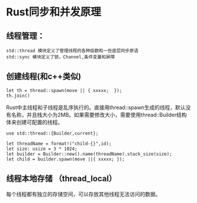 # Rust同步和并发原理

## 线程管理：
    std::thread 模块定义了管理线程的各种函数和一些底层同步原语
    std::sync 模块定义了锁，Channel,条件变量和屏障

## 创建线程(和c++类似)
```
let th = thread::spawn(move || { xxxxx;  });
th.join()
```
Rust中主线程和子线程是乱序执行的。直接用thread::spawn生成的线程，默认没有名称，并且栈大小为2MB。如果需要修改大小，需要使用thread::Builder结构体来创建可配置的线程。

```
use std::thread::{Builder,current};

let threadName = format!("child-{}",id);
let size: usize = 3 * 1024;
let builder = Builder::new().name(threadName).stack_size(size);
let child = builder.spawn(move ||{ xxxxx; });

```

## 线程本地存储 （thread_local）
每个线程都有独立的存储空间，可以存放其他线程无法访问的数据。
```

```